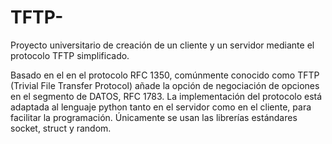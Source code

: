 # TFTP-
Proyecto universitario de creación de un cliente y un servidor mediante el protocolo TFTP simplificado.

Basado en el en el protocolo RFC 1350, comúnmente conocido como TFTP (Trivial File Transfer Protocol) añade la opción de negociación de opciones en el segmento de DATOS, RFC 1783. La implementación del protocolo está adaptada al lenguaje python tanto en el servidor como en el cliente, para facilitar la programación. Únicamente se usan las librerías estándares socket, struct y random.
